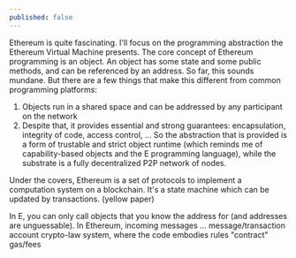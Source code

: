 ```yaml
---
published: false
---
```




Ethereum is quite fascinating. 
I'll focus on the programming abstraction the Ethereum Virtual Machine presents.
The core concept of Ethereum programming is an object. An object has some state and some public methods, and can be referenced by an address. 
So far, this sounds mundane.
But there are a few things that make this different from common programming platforms:
1. Objects run in a shared space and can be addressed by any participant on the network
2. Despite that, it provides essential and strong guarantees: encapsulation, integrity of code, access control, ...
So the abstraction that is provided is a form of trustable and strict object runtime (which reminds me of capability-based objects and the E programming language), while the substrate is a fully decentralized P2P network of nodes.

Under the covers, Ethereum is a set of protocols to implement a computation system on a blockchain. It's a state machine which can be updated by transactions. (yellow paper)


In E, you can only call objects that you know the address for (and addresses are unguessable). In Ethereum, incoming messages ...
message/transaction
account
crypto-law system, where the code embodies rules
"contract"
gas/fees
